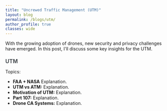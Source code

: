 ```yaml
---
title: "Uncrewed Traffic Management (UTM)"
layout: blog
permalink: /blogs/utm/
author_profile: true
classes: wide
---
```


<style>
.page__title {
    color: #494e52 !important;
    font-weight: bold;
}

.page__content {
    font-size: 1em;
    color: #494e52;
    line-height: 1.5;
}

.blog-date {
    font-size: 1em;
    color: #7a8288;
    margin-bottom: 1em;
}

.blog-section {
    margin-bottom: 1.5em;
}

.blog-section-title {
    font-size: 1.2em;
    font-weight: bold;
    margin-bottom: 0.8em;
    color: #494e52;
}

.blog-image {
    text-align: center;
    margin: 1.5em 0;
}

.read-time {
    font-size: 1em;
    color: #7a8288; 
    margin-top: 1em;
    margin-bottom: 1.5em;
}

.read-time-icon {
    margin-right: 0.2em;
}
</style>


<div class="blog-section">
    <p>With the growing adoption of drones, new security and privacy challenges have emerged. In this post, I'll discuss some key insights for the UTM.</p>
</div>

<div class="blog-section">
    <div class="blog-section-title">UTM</div>
    <p>Topics:</p>
    <ul>
        <li><strong>FAA + NASA</strong> Explanation.</li>
        <li><strong>UTM vs ATM:</strong> Explanation.</li>
        <li><strong>Motivation of UTM:</strong> Explanation.</li>
        <li><strong>Part 107:</strong> Explanation.</li>
        <li><strong>Drone CA Systems:</strong> Explanation.</li>
    </ul>
</div>